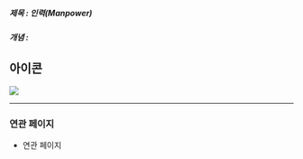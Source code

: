 ##### 제목 : 인력(Manpower)
##### 개념 : 
## 아이콘
<img src="\Assets\ImageName.png"/>


--- 

### 연관 페이지
- 연관 페이지
